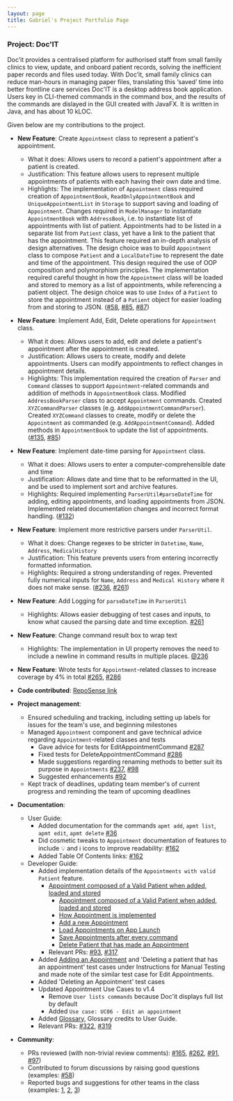 ```yaml
---
layout: page
title: Gabriel's Project Portfolio Page
---
```


### Project: Doc'IT

Doc’it provides a centralised platform for authorised staff from small family clinics to view, update, and onboard
patient records, solving the inefficient paper records and files used today. With Doc’it, small family clinics can
reduce man-hours in managing paper files, translating this ‘saved’ time into better frontline care services
Doc'IT is a desktop address book application. Users key in CLI-themed commands in the command box, and the results of the commands are dislayed in the GUI created with JavaFX. It is written in Java, and has about 10 kLOC.

Given below are my contributions to the project.

* **New Feature**: Create `Appointment` class to represent a patient's appointment.
  * What it does: Allows users to record a patient's appointment after a patient is created.
  * Justification: This feature allows users to represent multiple appointments of patients with each having their own date and time.
  * Highlights: The implementation of `Appointment` class required creation of `AppointmentBook`, `ReadOnlyAppointmentBook` and `UniqueAppointmentList` in `Storage` to support saving and loading of `Appointment`. Changes required in `ModelManager` to instantiate `AppointmentBook` with `AddressBook`, i.e. to instantiate list of appointments with list of patient. Appointments had to be listed in a separate list from `Patient` class, yet have a link to the patient that has the appointment. This feature required an in-depth analysis of design alternatives. The design choice was to build `Appointment` class to compose `Patient` and a `LocalDateTime` to represent the date and time of the appointment. This design required the use of OOP composition and polymorphism principles. The implementation required careful thought in how the `Appointment` class will be loaded and stored to memory as a list of appointments, while referencing a patient object. The design choice was to use `Index` of a `Patient` to store the appointment instead of a `Patient` object for easier loading from and storing to JSON. ([\#58](https://github.com/AY2122S1-CS2103-W14-1/tp/pull/58), [\#85](https://github.com/AY2122S1-CS2103-W14-1/tp/pull/85), [\#87](https://github.com/AY2122S1-CS2103-W14-1/tp/pull/87))

* **New Feature**: Implement Add, Edit, Delete operations for `Appointment` class.
  * What it does: Allows users to add, edit and delete a patient's appointment after the appointment is created.
  * Justification: Allows users to create, modify and delete appointments. Users can modify appointments to reflect changes in appointment details.
  * Highlights: This implementation required the creation of `Parser` and `Command` classes to support `Appointment`-related commands and addition of methods in `AppointmentBook` class. Modified `AddressBookParser` class to accept `Appointment` commands. Created `XYZCommandParser` classes (e.g. `AddAppointmentCommandParser`). Created `XYZCommand` classes to create, modify or delete the `Appointment` as commanded (e.g. `AddAppointmentCommand`). Added methods in `AppointmentBook` to update the list of appointments. ([\#135](https://github.com/AY2122S1-CS2103-W14-1/tp/pull/135), [\#85](https://github.com/AY2122S1-CS2103-W14-1/tp/pull/85))

* **New Feature**: Implement date-time parsing for `Appointment` class.
  * What it does: Allows users to enter a computer-comprehensible date and time
  * Justification: Allows date and time that to be reformatted in the UI, and be used to implement sort and archive features.
  * Highlights: Required implementing `ParserUtil#parseDateTime` for adding, editing appointments, and loading appointments from JSON. Implemented related documentation changes and incorrect format handling. ([\#132](https://github.com/AY2122S1-CS2103-W14-1/tp/pull/132))

* **New Feature**: Implement more restrictive parsers under `ParserUtil`.
  * What it does: Change regexes to be stricter in `Datetime`, `Name`, `Address`, `MedicalHistory`
  * Justification: This feature prevents users from entering incorrectly formatted information.
  * Highlights: Required a strong understanding of regex. Prevented fully numerical inputs for `Name`, `Address` and `Medical History` where it does not make sense. ([\#236](https://github.com/AY2122S1-CS2103-W14-1/tp/pull/236), [\#261](https://github.com/AY2122S1-CS2103-W14-1/tp/pull/261))

* **New Feature**: Add Logging for `parseDateTime` in `ParserUtil`
  * Highlights: Allows easier debugging of test cases and inputs, to know what caused the parsing date and time exception. [\#261](https://github.com/AY2122S1-CS2103-W14-1/tp/pull/261)
  
* **New Feature**: Change command result box to wrap text
  * Highlights: The implementation in UI property removes the need to include a newline in command results in multiple places. [\@236](https://github.com/AY2122S1-CS2103-W14-1/tp/pull/236)

* **New Feature**: Wrote tests for `Appointment`-related classes to increase coverage by 4% in total [\#265](https://github.com/AY2122S1-CS2103-W14-1/tp/pull/265), [\#286](https://github.com/AY2122S1-CS2103-W14-1/tp/pull/286)

* **Code contributed**: [RepoSense link](https://nus-cs2103-ay2122s1.github.io/tp-dashboard/#breakdown=true&search=gycgabriel)

* **Project management**:
  * Ensured scheduling and tracking, including setting up labels for issues for the team's use, and beginning milestones
  * Managed `Appointment` component and gave technical advice regarding `Appointment`-related classes and tests
    * Gave advice for tests for EditAppointmentCommand [\#287](https://github.com/AY2122S1-CS2103-W14-1/tp/pull/287)
    * Fixed tests for DeleteAppointmentCommand [\#286](https://github.com/AY2122S1-CS2103-W14-1/tp/pull/286)
    * Made suggestions regarding renaming methods to better suit its purpose in `Appointments` [\#237](https://github.com/AY2122S1-CS2103-W14-1/tp/issues/237), [\#98](https://github.com/AY2122S1-CS2103-W14-1/tp/issues/98)
    * Suggested enhancements [\#92](https://github.com/AY2122S1-CS2103-W14-1/tp/issues/92)
  * Kept track of deadlines, updating team member's of current progress and reminding the team of upcoming deadlines

* **Documentation**:
  * User Guide:
    * Added documentation for the commands `apmt add`, `apmt list`, `apmt edit`, `apmt delete` [\#36](https://github.com/AY2122S1-CS2103-W14-1/tp/pull/36/)
    * Did cosmetic tweaks to `Appointment` documentation of features to include 💡 and ℹ icons to improve readability: [\#162](https://github.com/AY2122S1-CS2103-W14-1/tp/pull/162)
    * Added Table Of Contents links: [\#162](https://github.com/AY2122S1-CS2103-W14-1/tp/pull/162)
  * Developer Guide:
    * Added implementation details of the `Appointments with valid Patient` feature.
      - [Appointment composed of a Valid Patient when added, loaded and stored](https://ay2122s1-cs2103-w14-1.github.io/tp/DeveloperGuide.html#appointment-composed-of-a-valid-patient-when-added-loaded-and-stored)
        - [Appointment composed of a Valid Patient when added, loaded and stored](https://ay2122s1-cs2103-w14-1.github.io/tp/DeveloperGuide.html#appointment-composed-of-a-valid-patient-when-added-loaded-and-stored)
        - [How Appointment is implemented](https://ay2122s1-cs2103-w14-1.github.io/tp/DeveloperGuide.html#how-appointment-is-implemented)
        - [Add a new Appointment](https://ay2122s1-cs2103-w14-1.github.io/tp/DeveloperGuide.html#add-a-new-appointment)
        - [Load Appointments on App Launch](https://ay2122s1-cs2103-w14-1.github.io/tp/DeveloperGuide.html#load-appointments-on-app-launch)
        - [Save Appointments after every command](https://ay2122s1-cs2103-w14-1.github.io/tp/DeveloperGuide.html#save-appointments-after-every-command)
        - [Delete Patient that has made an Appointment](https://ay2122s1-cs2103-w14-1.github.io/tp/DeveloperGuide.html#delete-patient-that-has-made-an-appointment)
      * Relevant PRs: [\#93](https://github.com/AY2122S1-CS2103-W14-1/tp/pull/93), [\#317](https://github.com/AY2122S1-CS2103-W14-1/tp/pull/317/files)
    * Added [Adding an Appointment](https://ay2122s1-cs2103-w14-1.github.io/tp/DeveloperGuide.html#adding-an-appointment) and 'Deleting a patient that has an appointment' test cases under Instructions for Manual Testing and made note of the similar test case for Edit Appointments. 
    * Added 'Deleting an Appointment' test cases
    * Updated Appointment Use Cases to v1.4
      * Remove `User lists commands` because Doc'it displays full list by default
      * Added `Use case: UC06 - Edit an appointment`
    * Added [Glossary](https://ay2122s1-cs2103-w14-1.github.io/tp/DeveloperGuide.html#glossary), Glossary credits to User Guide.
    * Relevant PRs: [\#322](https://github.com/AY2122S1-CS2103-W14-1/tp/pull/322), [\#319](https://github.com/AY2122S1-CS2103-W14-1/tp/pull/319)

* **Community**:
  * PRs reviewed (with non-trivial review comments): [\#165](https://github.com/AY2122S1-CS2103-W14-1/tp/pull/165), [\#262](https://github.com/AY2122S1-CS2103-W14-1/tp/pull/262), [\#91](https://github.com/AY2122S1-CS2103-W14-1/tp/pull/91), [\#97](https://github.com/AY2122S1-CS2103-W14-1/tp/pull/97))
  * Contributed to forum discussions by raising good questions (examples: [\#58](https://github.com/nus-cs2103-AY2122S1/forum/issues/58))
  * Reported bugs and suggestions for other teams in the class (examples: [1](https://github.com/gycgabriel/ped/issues/8), [2](https://github.com/gycgabriel/ped/issues/1), [3](https://github.com/gycgabriel/ped/issues/6))
